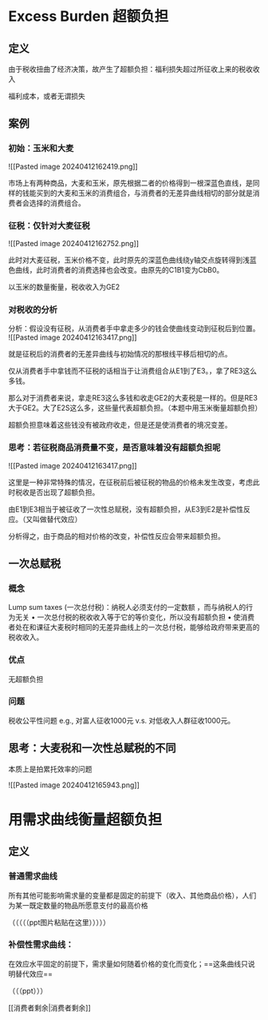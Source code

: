 
# Excess Burden 超额负担

## 定义

由于税收扭曲了经济决策，故产生了超额负担：福利损失超过所征收上来的税收收入

福利成本，或者无谓损失

## 案例

### 初始：玉米和大麦

![[Pasted image 20240412162419.png]]

市场上有两种商品，大麦和玉米，原先根据二者的价格得到一根深蓝色直线，是同样的钱能买到的大麦和玉米的消费组合，与消费者的无差异曲线相切的部分就是消费者会选择的消费组合。

### 征税：仅针对大麦征税

![[Pasted image 20240412162752.png]]

此时对大麦征税，玉米价格不变，此时原先的深蓝色曲线绕y轴交点旋转得到浅蓝色曲线，此时消费者的消费选择也会改变。由原先的C1B1变为CbB0。

以玉米的数量衡量，税收收入为GE2

### 对税收的分析

分析：假设没有征税，从消费者手中拿走多少的钱会使曲线变动到征税后到位置。
![[Pasted image 20240412163417.png]]

就是征税后的消费者的无差异曲线与初始情况的那根线平移后相切的点。

仅从消费者手中拿钱而不征税的话相当于让消费组合从E1到了E3。，拿了RE3这么多钱。

那么对于消费者来说，拿走RE3这么多钱和收走GE2的大麦税是一样的。但是RE3大于GE2。大了E2S这么多，这些量代表超额负担。（本题中用玉米衡量超额负担）

超额负担意味着这些钱没有被政府收走，但是还是使消费者的境况变差。

### 思考：若征税商品消费量不变，是否意味着没有超额负担呢

![[Pasted image 20240412163417.png]]

这里是一种非常特殊的情况，在征税前后被征税的物品的价格未发生改变，考虑此时税收是否出现了超额负担。

由E1到E3相当于被征收了一次性总赋税，没有超额负担，从E3到E2是补偿性反应。（又叫做替代效应）

分析得之，由于商品的相对价格的改变，补偿性反应会带来超额负担。


## 一次总赋税

### 概念

Lump sum taxes (一次总付税)：纳税人必须支付的一定数额 ，而与纳税人的行为无关
	• 一次总付税的税收收入等于它的等价变化，所以没有超额负担
	• 使消费者处在和课征大麦税时相同的无差异曲线上的一次总付税，能够给政府带来更高的税收收入。

### 优点

无超额负担

### 问题

税收公平性问题
e.g., 对富人征收1000元 v.s. 对低收入人群征收1000元。

## 思考：大麦税和一次性总赋税的不同

本质上是拍累托效率的问题

![[Pasted image 20240412165943.png]]

# 用需求曲线衡量超额负担

## 定义
### 普通需求曲线

所有其他可能影响需求量的变量都是固定的前提下（收入、其他商品价格），人们为某一既定数量的物品所愿意支付的最高价格

（（（（（ppt图片粘贴在这里）））））



### 补偿性需求曲线：

在效应水平固定的前提下，需求量如何随着价格的变化而变化；==这条曲线只说明替代效应==


（（（ppt）））

[[消费者剩余|消费者剩余]]

